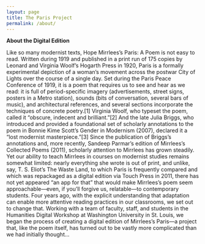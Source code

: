 ```yaml
---
layout: page
title: The Paris Project
permalink: /about/
---
```


**About the Digital Edition**   

Like so many modernist texts, Hope Mirrlees’s Paris: A Poem is not easy to read. Written during 1919 and published in a print run of 175 copies by Leonard and Virginia Woolf’s Hogarth Press in 1920, Paris is a formally experimental depiction of a woman’s movement across the postwar City of Lights over the course of a single day. Set during the Paris Peace Conference of 1919, it is a poem that requires us to see and hear as we read: it is full of period-specific imagery (advertisements, street signs, posters in a Metro station), sounds (bits of conversation, several bars of music), and architectural references, and several sections incorporate the techniques of concrete poetry.[1] Virginia Woolf, who typeset the poem, called it “obscure, indecent and brilliant.”[2] And the late Julia Briggs, who introduced and provided a foundational set of scholarly annotations to the poem in Bonnie Kime Scott’s Gender in Modernism (2007), declared it a “lost modernist masterpiece.”[3] Since the publication of Briggs’s annotations and, more recently, Sandeep Parmar’s edition of Mirrlees’s Collected Poems (2011), scholarly attention to Mirrlees has grown steadily. Yet our ability to teach Mirrlees in courses on modernist studies remains somewhat limited: nearly everything she wrote is out of print, and unlike, say, T. S. Eliot’s The Waste Land, to which Paris is frequently compared and which was repackaged as a digital edition via Touch Press in 2011, there has not yet appeared “an app for that” that would make Mirrlees’s poem seem approachable—even, if you’ll forgive us, relatable—to contemporary students. Four years ago, with the explicit understanding that adaptation can enable more attentive reading practices in our classrooms, we set out to change that. Working with a team of faculty, staff, and students in the Humanities Digital Workshop at Washington University in St. Louis, we began the process of creating a digital edition of Mirrlees’s Paris—a project that, like the poem itself, has turned out to be vastly more complicated than we had initially thought...
